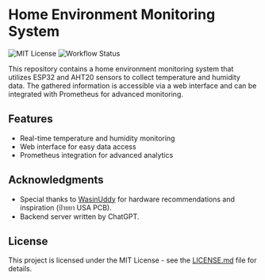 # Home Environment Monitoring System 
![MIT License](https://img.shields.io/badge/License-MIT-green.svg)  ![Workflow Status](https://github.com/Leomotors/home-env/actions/workflows/release.yml/badge.svg)

This repository contains a home environment monitoring system that utilizes ESP32 and AHT20 sensors to collect temperature and humidity data. The gathered information is accessible via a web interface and can be integrated with Prometheus for advanced monitoring.

## Features

- Real-time temperature and humidity monitoring
- Web interface for easy data access
- Prometheus integration for advanced analytics

## Acknowledgments

- Special thanks to [WasinUddy](https://github.com/WasinUddy/Homelab-Environments-Monitor) for hardware recommendations and inspiration (ป้ายยา USA PCB).
- Backend server written by ChatGPT.

## License

This project is licensed under the MIT License - see the [LICENSE.md](LICENSE.md) file for details.
